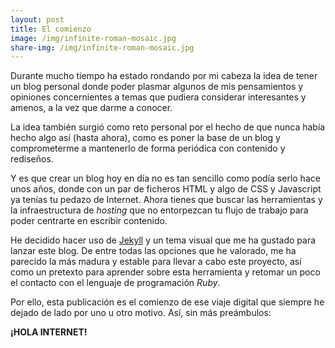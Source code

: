 ```yaml
---
layout: post
title: El comienzo
image: /img/infinite-roman-mosaic.jpg
share-img: /img/infinite-roman-mosaic.jpg
---
```


Durante mucho tiempo ha estado rondando por mi cabeza la idea de tener un blog personal donde poder plasmar algunos de mis pensamientos y opiniones concernientes a temas que pudiera considerar interesantes y amenos, a la vez que darme a conocer.

La idea también surgió como reto personal por el hecho de que nunca había hecho algo así (hasta ahora), como es poner la base de un blog y comprometerme a mantenerlo de forma periódica con contenido y rediseños.

Y es que crear un blog hoy en día no es tan sencillo como podía serlo hace unos años, donde con un par de ficheros HTML y algo de CSS y Javascript ya tenías tu pedazo de Internet. Ahora tienes que buscar las herramientas y la infraestructura de <em>hosting</em> que no entorpezcan tu flujo de trabajo para poder centrarte en escribir contenido.

He decidido hacer uso de <a href="https://jekyllrb.com/">Jekyll</a> y un tema visual que me ha gustado para lanzar este blog. De entre todas las opciones que he valorado, me ha parecido la más madura y estable para llevar a cabo este proyecto, así como un pretexto para aprender sobre esta herramienta y retomar un poco el contacto con el lenguaje de programación <em>Ruby</em>.

Por ello, esta publicación es el comienzo de ese viaje digital que siempre he dejado de lado por uno u otro motivo. Así, sin más preámbulos: 

<strong>¡HOLA INTERNET!</strong>
